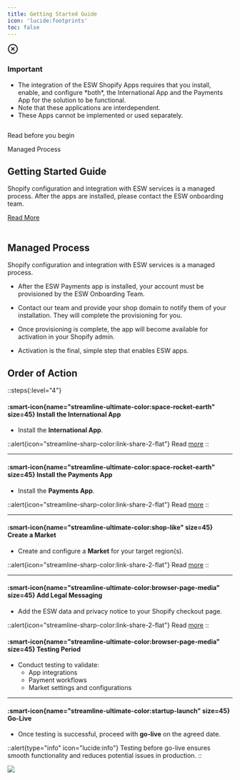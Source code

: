 ```yaml
---
title: Getting Started Guide
icon: 'lucide:footprints'
toc: false
---
```


<div class="justify-center bg-red-50 border border-red-200 text-sm text-red-800 rounded-lg p-4 dark:bg-red-800/10 dark:border-red-900 dark:text-red-500" role="alert" tabindex="-1" aria-labelledby="hs-with-list-label">
  <div class="flex">
    <div class="shrink-0">
      <svg class="shrink-0 size-4 mt-0.5" xmlns="http://www.w3.org/2000/svg" width="24" height="24" viewBox="0 0 24 24" fill="none" stroke="currentColor" stroke-width="2" stroke-linecap="round" stroke-linejoin="round">
        <circle cx="12" cy="12" r="10"></circle>
        <path d="m15 9-6 6"></path>
        <path d="m9 9 6 6"></path>
      </svg>
    </div>
    <div class="ms-4">
      <h3 id="hs-with-list-label" class="text-sm font-semibold">
        Important
      </h3>
      <div class="mt-2 text-sm text-red-700 dark:text-red-400">
        <ul class="list-disc space-y-1 ps-5">
          <li>
            The integration of the ESW Shopify Apps requires that you install, enable, and configure *both*, the International App and the Payments App for the solution to be functional.
          </li>
          <li>
            Note that these applications are interdependent.
          </li>
          <li>
            These Apps cannot be implemented or used separately.
          </li>
        </ul>
      </div>
    </div>
  </div>
</div>

<div class="container mx-auto p-4 md:py-4 px-0 md:p-10 md:px-0">
  <div class="relative px-10 md:p-0 transform duration-500 shadow-lg">
    <img class="xl:max-w-6xl" src="/e9d97aa0-f187-47e8-ab8a-34c41cc5eac6.webp" alt="">
    <div class="content bg-white dark:bg-gray-900 p-2 pt-8 md:p-12 pb-12 lg:max-w-lg w-full lg:absolute top-48 left-2 opacity-85 shadow-lg">
      <div class="flex justify-between font-bold text-sm">
        <p class="text-black dark:text-white">Read before you begin</p>
        <p class="text-gray-400 dark:text-gray-300">Managed Process</p>
      </div>
      <h2 class="text-3xl font-semibold mt-4 md:mt-10 text-black dark:text-white">Getting Started Guide</h2>
      <p class="my-3 text-justify font-medium text-gray-700 dark:text-gray-300 md:tracking-normal leading-relaxed">
        Shopify configuration and integration with ESW services is a managed process. After the apps are installed, please contact the ESW onboarding team.
      </p>
      <a href="/shopify/getting-started-guide/getting-started#managed-process" 
   class="mt-2 md:mt-5 p-3 px-5 bg-black text-white font-bold text-sm hover:bg-teal-800 inline-block">
  Read More
</a>
    </div>
  </div>

<br>



## Managed Process

Shopify configuration and integration with ESW services is a managed process.

- After the ESW Payments app is installed, your account must be provisioned by the ESW Onboarding Team.

- Contact our team and provide your shop domain to notify them of your installation. They will complete the provisioning for you.

- Once provisioning is complete, the app will become available for activation in your Shopify admin.

- Activation is the final, simple step that enables ESW apps.


## Order of Action

::steps{:level="4"}

#### :smart-icon{name="streamline-ultimate-color:space-rocket-earth" size=45} Install the International App  

- Install the **International App**.

::alert{icon="streamline-sharp-color:link-share-2-flat"}
Read <a href="/shopify/installation/apps#installation" target="_self">more</a>
::

---

#### :smart-icon{name="streamline-ultimate-color:space-rocket-earth" size=45} Install the Payments App  

- Install the **Payments App**.

::alert{icon="streamline-sharp-color:link-share-2-flat"}
Read <a href="/shopify/installation/apps#installation-1" target="_self">more</a>
::

---

#### :smart-icon{name="streamline-ultimate-color:shop-like" size=45} Create a Market  

- Create and configure a **Market** for your target region(s).

::alert{icon="streamline-sharp-color:link-share-2-flat"}
Read <a href="/shopify/installation/configure-new-markets" target="_self">more</a>
::

---

#### :smart-icon{name="streamline-ultimate-color:browser-page-media" size=45} Add Legal Messaging

- Add the ESW data and privacy notice to your Shopify checkout page.

::alert{icon="streamline-sharp-color:link-share-2-flat"}
Read <a href="/shopify/configuration/legal-messaging.md" target="_self">more</a>
::

#### :smart-icon{name="streamline-ultimate-color:browser-page-media" size=45} Testing Period  

- Conduct testing to validate:
  - App integrations
  - Payment workflows
  - Market settings and configurations

---

#### :smart-icon{name="streamline-ultimate-color:startup-launch" size=45} Go-Live  

- Once testing is successful, proceed with **go-live** on the agreed date.

::alert{type="info" icon="lucide:info"}
Testing before go-live ensures smooth functionality and reduces potential issues in production.
::


![](/mermaid-diagram-2025-08-11-164230.png)
